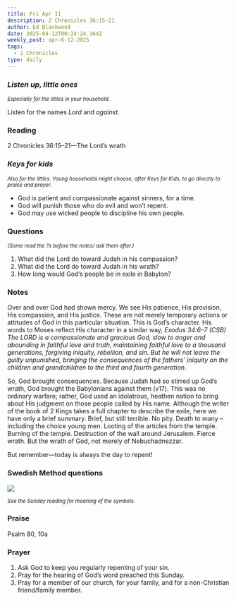 ```yaml
---
title: Fri Apr 11
description: 2 Chronicles 36:15–21
author: Ed Blackwood
date: 2025-04-12T00:24:24.364Z
weekly_post: apr-6-12-2025
tags:
  - 2 Chronicles
type: daily
---
```

### *Listen up, little ones*

<div><small><i>Especially for the littles in your household.</i></small></div>

Listen for the names *Lord* and *against*.

### Reading

2 Chronicles 36:15–21—The Lord’s wrath

### *Keys for kids*

<div><small><i>Also for the littles. Young households might choose, after Keys for Kids, to go directly to praise and prayer.</i></small></div>

* God is patient and compassionate against sinners, for a time.
* God will punish those who do evil and won’t repent.
* God may use wicked people to discipline his own people.

### Questions

<div><small><i>(Some read the ?s before the notes/ ask them after.)</i></small></div>

1. What did the Lord do toward Judah in his compassion?
2. What did the Lord do toward Judah in his wrath?
3. How long would God’s people be in exile in Babylon?

### Notes

Over and over God had shown mercy. We see His patience, His provision, His compassion, and His justice. These are not merely temporary actions or attitudes of God in this particular situation. This is God’s character. His words to Moses reflect His character in a similar way, *Exodus 34:6–7 (CSB) The LORD is a compassionate and gracious God, slow to anger and abounding in faithful love and truth, maintaining faithful love to a thousand generations, forgiving iniquity, rebellion, and sin. But he will not leave the guilty unpunished, bringing the consequences of the fathers’ iniquity on the children and grandchildren to the third and fourth generation.*

So, God brought consequences. Because Judah had so stirred up God’s wrath, God brought the Babylonians against them (v17). This was no ordinary warfare; rather, God used an idolatrous, heathen nation to bring about His judgment on those people called by His name. Although the writer of the book of 2 Kings takes a full chapter to describe the exile, here we have only a brief summary. Brief, but still terrible. No pity. Death to many – including the choice young men. Looting of the articles from the temple. Burning of the temple. Destruction of the wall around Jerusalem. Fierce wrath. But the wrath of God, not merely of Nebuchadnezzar.

But remember—today is always the day to repent!

### Swedish Method questions

![](/static/img/family_worship_study_ed-swedish_questions.png)

<div><small><i>See the Sunday reading for meaning of the symbols.</i></small></div>

### Praise

Psalm 80, 10a

### Prayer

1. Ask God to keep you regularly repenting of your sin.
2. Pray for the hearing of God’s word preached this Sunday.
3. Pray for a member of our church, for your family, and for a non-Christian friend/family member.